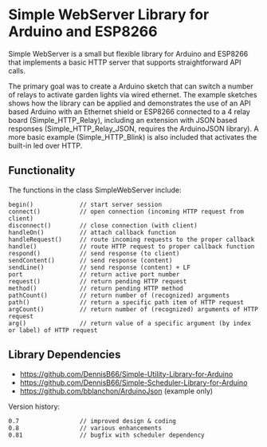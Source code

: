 # Simple WebServer Library for Arduino and ESP8266

Simple WebServer is a small but flexible library for Arduino and ESP8266 that implements a basic HTTP server that supports straightforward API calls.

The primary goal was to create a Arduino sketch that can switch a number of relays to activate garden lights via wired ethernet. The example sketches shows how the library can be applied and demonstrates the use of an API based Arduino with an Ethernet shield or ESP8266 connected to a 4 relay board (Simple_HTTP_Relay), including an extension with JSON based responses (Simple_HTTP_Relay_JSON, requires the ArduinoJSON library). A more basic example (Simple_HTTP_Blink) is also included that activates the built-in led over HTTP.

## Functionality
The functions in the class SimpleWebServer include:
```
begin()			    // start server session
connect()		    // open connection (incoming HTTP request from client)
disconnect()		// close connection (with client)
handleOn()		    // attach callback function
handleRequest()		// route incoming requests to the proper callback
handle()		    // route HTTP request to proper callback function
respond()	        // send response (to client)
sendContent()		// send response (content)
sendLine()		    // send response (content) + LF
port			    // return active port number
request()		    // return pending HTTP request
method()	        // return pending HTTP method
pathCount()		    // return number of (recognized) arguments
path()              // return a specific path item of HTTP request
argCount()          // return number of (recognized) arguments of HTTP request
arg()		        // return value of a specific argument (by index or label) of HTTP request
```

## Library Dependencies

- https://github.com/DennisB66/Simple-Utility-Library-for-Arduino
- https://github.com/DennisB66/Simple-Scheduler-Library-for-Arduino
- https://github.com/bblanchon/ArduinoJson (example only)

Version history:
```
0.7			        // improved design & coding
0.8			        // various enhancements
0.81                // bugfix with scheduler dependency
```
